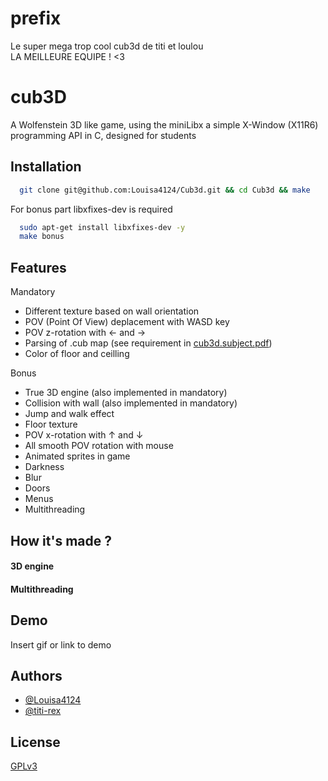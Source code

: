 # prefix
Le super mega trop cool cub3d de titi et loulou <br>
LA MEILLEURE EQUIPE ! <3


# cub3D

A Wolfenstein 3D like game, using the miniLibx a simple X-Window (X11R6) programming API in C, designed for students



## Installation


```bash
  git clone git@github.com:Louisa4124/Cub3d.git && cd Cub3d && make
```

For bonus part libxfixes-dev is required
```bash
  sudo apt-get install libxfixes-dev -y
  make bonus
```

    
## Features

Mandatory 
- Different texture based on wall orientation
- POV (Point Of View) deplacement with WASD key
- POV z-rotation with ← and →
- Parsing of .cub map (see requirement in [cub3d.subject.pdf](https://www.github.com/Louisa4124/Cub3d/blob/main/cub3d.subject.pdf))
- Color of floor and ceilling


Bonus 
- True 3D engine (also implemented in mandatory)
- Collision with wall (also implemented in mandatory)
- Jump and walk effect
- Floor texture
- POV x-rotation with ↑ and ↓
- All smooth POV rotation with mouse
- Animated sprites in game
- Darkness
- Blur
- Doors
- Menus
- Multithreading


## How it's made ?
#### 3D engine


#### Multithreading

## Demo

Insert gif or link to demo


## Authors

- [@Louisa4124](https://www.github.com/Louisa4124)
- [@titi-rex](https://www.github.com/titi-rex)


## License

[GPLv3](https://www.gnu.org/licenses/gpl-3.0.html)

